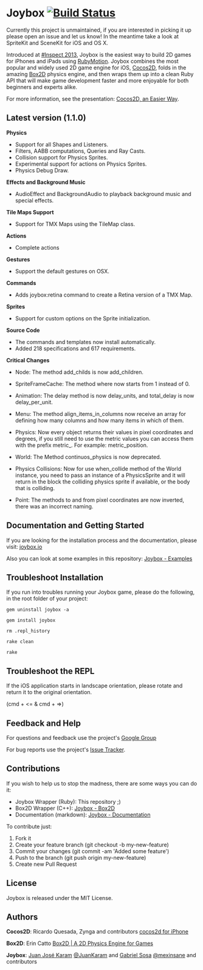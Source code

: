 # Joybox [![Build Status](https://travis-ci.org/rubymotion/Joybox.png?branch=master)](https://travis-ci.org/rubymotion/Joybox)

Currently this project is unmaintained, if you are interested in picking it up please open an issue and let us know!  In the meantime take a look at SpriteKit and SceneKit for iOS and OS X.

Introduced at [#Inspect 2013](http://www.rubymotion.com/conference/), Joybox is the easiest way to build 2D games for iPhones and iPads using [RubyMotion](http://www.rubymotion.com/). Joybox combines the most popular and widely used 2D game engine for iOS, [Cocos2D](http://www.cocos2d-iphone.org/), folds in the amazing [Box2D](http://box2d.org/) physics engine, and then wraps them up into a clean Ruby API that will make game development faster and more enjoyable for both beginners and experts alike.

For more information, see the presentation: [Cocos2D, an Easier Way](https://speakerdeck.com/curveberyl/cocos2d-an-easier-way).

## Latest version (1.1.0)
**Physics**

* Support for all Shapes and Listeners.
* Filters, AABB computations, Queries and Ray Casts.
* Collision support for Physics Sprites.
* Experimental support for actions on Physics Sprites.
* Physics Debug Draw.

**Effects and Background Music**

* AudioEffect and BackgroundAudio to playback background music and special effects.

**Tile Maps Support**

* Support for TMX Maps using the TileMap class.

**Actions**

* Complete actions

**Gestures**

* Support the default gestures on OSX.

**Commands**

* Adds joybox:retina command to create a Retina version of a TMX Map. 

**Sprites**

* Support for custom options on the Sprite initialization.

**Source Code**

* The commands and templates now install automatically.
* Added 218 specifications and 617 requirements.

**Critical Changes**

* Node: The method add_childs is now add_children.

* SpriteFrameCache: The method where now starts from 1 instead of 0.

* Animation: The delay method is now delay_units, and total_delay is now delay_per_unit.

* Menu: The method align_items_in_columns now receive an array for defining how many columns and how many items in which of them.

* Physics: Now every object returns their values in pixel coordinates and degrees, if you still need to use the metric values you can access them with the prefix metric_. For example: metric_position.

* World: The Method continuos_physics is now deprecated.

* Physics Collisions: Now for use when_collide method of the World instance, you need to pass an instance of a PhysicsSprite and it will return in the block the colliding physics sprite if available, or the body that is colliding.

* Point: The methods to and from pixel coordinates are now inverted, there was an incorrect naming.

## Documentation and Getting Started
If you are looking for the installation process and the documentation, please visit: [joybox.io](http://joybox.io)

Also you can look at some examples in this repository: [Joybox - Examples](https://github.com/CurveBeryl/Joybox-Examples)

## Troubleshoot Installation
If you run into troubles running your Joybox game, please do the following, in the root folder of your project:
```
gem uninstall joybox -a

gem install joybox

rm .repl_history

rake clean

rake
```

## Troubleshoot the REPL
If the iOS application starts in landscape orientation, please rotate and return it to the original orientation. 

(cmd + <= & cmd + =>) 

## Feedback and Help
For questions and feedback use the project's [Google Group](https://groups.google.com/forum/?fromgroups#!forum/joybox-wrapper)

For bug reports use the project's [Issue Tracker](https://github.com/rubymotion/Joybox/issues).

## Contributions
If you wish to help us to stop the madness, there are some ways you can do it:

* Joybox Wrapper (Ruby): This repository ;)
* Box2D Wrapper (C++): [Joybox - Box2D](https://github.com/CurveBeryl/Joybox-Box2D)
* Documentation (markdown): [Joybox - Documentation](https://github.com/CurveBeryl/Joybox-Documentation) 

To contribute just:

1. Fork it
2. Create your feature branch (git checkout -b my-new-feature)
3. Commit your changes (git commit -am 'Added some feature')
4. Push to the branch (git push origin my-new-feature)
5. Create new Pull Request

## License
Joybox is released under the MIT License.

## Authors
**Cocos2D**: Ricardo Quesada, Zynga and contributors [cocos2d for iPhone](http://www.cocos2d-iphone.org)

**Box2D**: Erin Catto [Box2D | A 2D Physics Engine for Games](http://box2d.org)

**Joybox**: [Juan José Karam](https://github.com/CurveBeryl) [@JuanKaram](https://twitter.com/JuanKaram) and [Gabriel Sosa](https://github.com/mexinsane) [@mexinsane](https://twitter.com/mexinsane) and contributors
